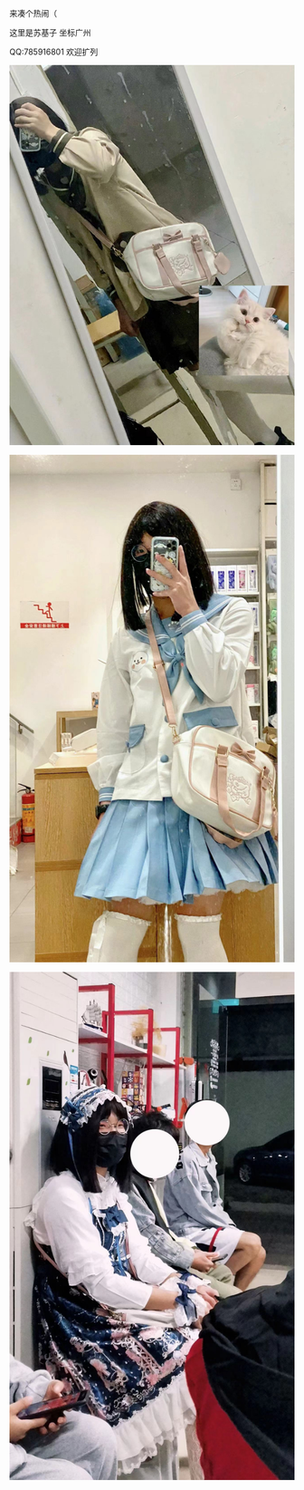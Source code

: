 来凑个热闹（

这里是苏基子 坐标广州

QQ:785916801 欢迎扩列

![木子酱的酱仔可可](./1.jpeg)

![花见森的喵小咪](./2.jpeg)

![繁花似锦JSK](./3.jpeg)

